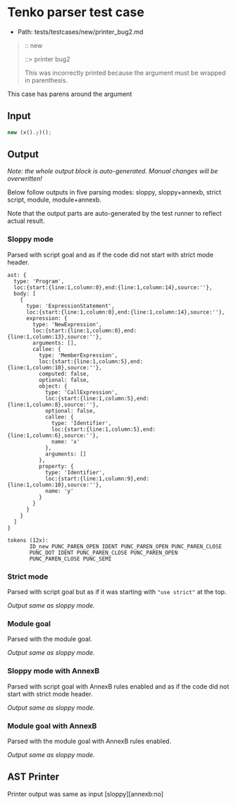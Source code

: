 # Tenko parser test case

- Path: tests/testcases/new/printer_bug2.md

> :: new
>
> ::> printer bug2
>
> This was incorrectly printed because the argument must be wrapped in parenthesis.

This case has parens around the argument

## Input

`````js
new (x().y)();
`````

## Output

_Note: the whole output block is auto-generated. Manual changes will be overwritten!_

Below follow outputs in five parsing modes: sloppy, sloppy+annexb, strict script, module, module+annexb.

Note that the output parts are auto-generated by the test runner to reflect actual result.

### Sloppy mode

Parsed with script goal and as if the code did not start with strict mode header.

`````
ast: {
  type: 'Program',
  loc:{start:{line:1,column:0},end:{line:1,column:14},source:''},
  body: [
    {
      type: 'ExpressionStatement',
      loc:{start:{line:1,column:0},end:{line:1,column:14},source:''},
      expression: {
        type: 'NewExpression',
        loc:{start:{line:1,column:0},end:{line:1,column:13},source:''},
        arguments: [],
        callee: {
          type: 'MemberExpression',
          loc:{start:{line:1,column:5},end:{line:1,column:10},source:''},
          computed: false,
          optional: false,
          object: {
            type: 'CallExpression',
            loc:{start:{line:1,column:5},end:{line:1,column:8},source:''},
            optional: false,
            callee: {
              type: 'Identifier',
              loc:{start:{line:1,column:5},end:{line:1,column:6},source:''},
              name: 'x'
            },
            arguments: []
          },
          property: {
            type: 'Identifier',
            loc:{start:{line:1,column:9},end:{line:1,column:10},source:''},
            name: 'y'
          }
        }
      }
    }
  ]
}

tokens (12x):
       ID_new PUNC_PAREN_OPEN IDENT PUNC_PAREN_OPEN PUNC_PAREN_CLOSE
       PUNC_DOT IDENT PUNC_PAREN_CLOSE PUNC_PAREN_OPEN
       PUNC_PAREN_CLOSE PUNC_SEMI
`````

### Strict mode

Parsed with script goal but as if it was starting with `"use strict"` at the top.

_Output same as sloppy mode._

### Module goal

Parsed with the module goal.

_Output same as sloppy mode._

### Sloppy mode with AnnexB

Parsed with script goal with AnnexB rules enabled and as if the code did not start with strict mode header.

_Output same as sloppy mode._

### Module goal with AnnexB

Parsed with the module goal with AnnexB rules enabled.

_Output same as sloppy mode._

## AST Printer

Printer output was same as input [sloppy][annexb:no]
